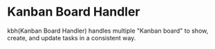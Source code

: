 # Kanban Board Handler

kbh(Kanban Board Handler) handles multiple "Kanban board" to show, create, and update tasks in a consistent way.

